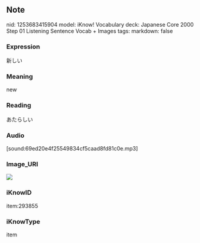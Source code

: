 ## Note
nid: 1253683415904
model: iKnow! Vocabulary
deck: Japanese Core 2000 Step 01 Listening Sentence Vocab + Images
tags: 
markdown: false

### Expression
新しい

### Meaning
new

### Reading
あたらしい

### Audio
[sound:69ed20e4f25549834cf5caad8fd81c0e.mp3]

### Image_URI
<!DOCTYPE html>
<title></title>
<img src="023658962057b283bd5779f63097ecdc.jpg">



### iKnowID
item:293855

### iKnowType
item
